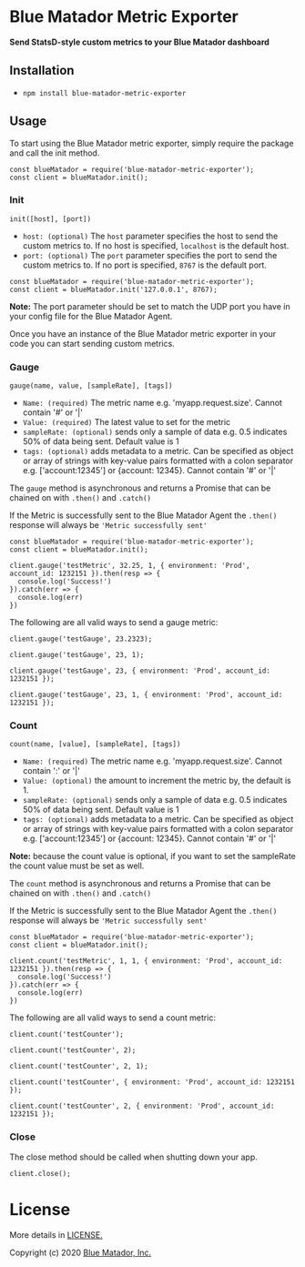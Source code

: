 # Blue Matador Metric Exporter

**Send StatsD-style custom metrics to your Blue Matador dashboard** 

## Installation
  * `npm install blue-matador-metric-exporter`

## Usage

To start using the Blue Matador metric exporter, simply require the package and call the init method.

```
const blueMatador = require('blue-matador-metric-exporter');
const client = blueMatador.init();
```

### Init
`init([host], [port])`
  * `host: (optional)` The `host` parameter specifies the host to send the custom metrics to. If no host is specified, `localhost` is the default host.
  * `port: (optional)` The `port` parameter specifies the port to send the custom metrics to. If no port is specified, `8767` is the default port. 


```
const blueMatador = require('blue-matador-metric-exporter');
const client = blueMatador.init('127.0.0.1', 8767);
```

**Note:** The port parameter should be set to match the UDP port you have in your config file for the Blue Matador Agent.


Once you have an instance of the Blue Matador metric exporter in your code you can start sending custom metrics. 


### Gauge
`gauge(name, value, [sampleRate], [tags])`
  * `Name: (required)` The metric name e.g. 'myapp.request.size'. Cannot contain '#' or '|'
  * `Value: (required)` The latest value to set for the metric
  * `sampleRate: (optional)` sends only a sample of data e.g. 0.5 indicates 50% of data being sent. Default value is 1
  * `tags: (optional)`  adds metadata to a metric. Can be specified as object or array of strings with key-value pairs formatted with a colon separator e.g. ['account:12345'] or {account: 12345}. Cannot contain '#' or '|'

The `gauge` method is asynchronous and returns a Promise that can be chained on with `.then()` and `.catch()`

If the Metric is successfully sent to the Blue Matador Agent the `.then()` response will always be `'Metric successfully sent'`

```
const blueMatador = require('blue-matador-metric-exporter');
const client = blueMatador.init();

client.gauge('testMetric', 32.25, 1, { environment: 'Prod', account_id: 1232151 }).then(resp => {
  console.log('Success!')
}).catch(err => {
  console.log(err)
})
```

The following are all valid ways to send a gauge metric:

```
client.gauge('testGauge', 23.2323);

client.gauge('testGauge', 23, 1);

client.gauge('testGauge', 23, { environment: 'Prod', account_id: 1232151 });

client.gauge('testGauge', 23, 1, { environment: 'Prod', account_id: 1232151 });

```

### Count
`count(name, [value], [sampleRate], [tags])`
  * `Name: (required)` The metric name e.g. 'myapp.request.size'. Cannot contain ':' or '|'
  * `Value: (optional)` the amount to increment the metric by, the default is 1. 
  * `sampleRate: (optional)` sends only a sample of data e.g. 0.5 indicates 50% of data being sent. Default value is 1
  * `tags: (optional)`  adds metadata to a metric. Can be specified as object or array of strings with key-value pairs formatted with a colon separator e.g. ['account:12345'] or {account: 12345}. Cannot contain '#' or '|'

**Note:** because the count value is optional, if you want to set the sampleRate the count value must be set as well.   

The `count` method is asynchronous and returns a Promise that can be chained on with `.then()` and `.catch()`

If the Metric is successfully sent to the Blue Matador Agent the `.then()` response will always be `'Metric successfully sent'`

```
const blueMatador = require('blue-matador-metric-exporter');
const client = blueMatador.init();

client.count('testMetric', 1, 1, { environment: 'Prod', account_id: 1232151 }).then(resp => {
  console.log('Success!')
}).catch(err => {
  console.log(err)
})
```

The following are all valid ways to send a count metric:

```
client.count('testCounter');

client.count('testCounter', 2);

client.count('testCounter', 2, 1);

client.count('testCounter', { environment: 'Prod', account_id: 1232151 });

client.count('testCounter', 2, { environment: 'Prod', account_id: 1232151 });

```

### Close

The close method should be called when shutting down your app.

```
client.close();
```


# License

More details in [LICENSE.](https://github.com/bluematador/bluematador-metrics-client-js/blob/master/LICENSE)

Copyright (c) 2020 [Blue Matador, Inc.](https://www.bluematador.com/)
